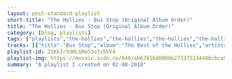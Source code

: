 ```yaml
---
layout: post-standard-playlist
short-title: "The Hollies - Bus Stop (Original Album Order)"
title: "The Hollies - Bus Stop (Original Album Order)"
category: [blog, playlists]
tags: ["playlists","the-hollies","the-hollies","the-hollies","the-hollies","the-hollies","the-hollies","the-hollies","the-hollies","the-hollies","the-hollies","the-hollies","the-hollies"]
tracks: [{"title":"Bus Stop","album":"The Best of the Hollies","artists":"The Hollies"},{"title":"Candy Man","album":"Stay With the Hollies","artists":"The Hollies"},{"title":"Baby That's All - 1997 Remaster","album":"The Hollies at Abbey Road 1963-1966","artists":"The Hollies"},{"title":"I Am a Rock - Mono; 1998 Remaster","album":"Would You Believe?","artists":"The Hollies"},{"title":"Sweet Little Sixteen - Mono; 1998 Remaster","album":"Would You Believe?","artists":"The Hollies"},{"title":"We're Through","album":"20 Golden Greats","artists":"The Hollies"},{"title":"Don't Run and Hide - 2011 Remaster","album":"The Clarke, Hicks & Nash Years (The Complete Hollies April 1963 - October 1968)","artists":"The Hollies"},{"title":"Oriental Sadness - 2003 Remaster","album":"Hollies / Would You Believe?","artists":"The Hollies"},{"title":"Mickey's Monkey","album":"The Albums Collection","artists":"The Hollies"},{"title":"Little Lover","album":"Stay With the Hollies","artists":"The Hollies"},{"title":"You Know He Did - Mono","album":"28 As and Bs","artists":"The Hollies"},{"title":"Whatcha Gonna Do 'Bout It - Mono","album":"Stay With the Hollies","artists":"The Hollies"}]
playlist-id: 2SKkIr5U0LGRm53o3zbVV4
playlist-img: https://mosaic.scdn.co/640/ab67616d0000b273375134486cbca9147ddbdc06ab67616d0000b2733a3c089e9299454a92ca4baaab67616d0000b2733c5b8a46e6be8d33886b7a87ab67616d0000b273d278069bc932c7e944fb1698
summary: "A playlist I created on 02-08-2018"
---
```

